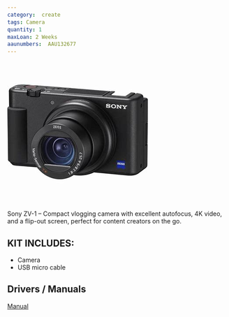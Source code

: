 ```yaml
---
category:  create
tags: Camera
quantity: 1
maxLoan: 2 Weeks
aaunumbers:  AAU132677
---
```

![Camera ZV1](/assets/images/equip/zv1.jpg)

Sony ZV-1 – Compact vlogging camera with excellent autofocus, 4K video, and a flip-out screen, perfect for content creators on the go.
## KIT INCLUDES:
-  Camera
-  USB micro cable

## Drivers / Manuals
[Manual](https://www.sony.com/electronics/support/compact-cameras-zv-series/zv-1/manuals)



